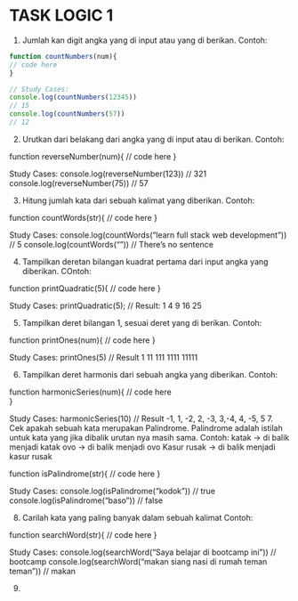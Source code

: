 #

#

# TASK LOGIC 1

1.  Jumlah kan digit angka yang di input atau yang di berikan.
    Contoh:

```js
function countNumbers(num){
// code here
}

// Study Cases:
console.log(countNumbers(12345))
// 15
console.log(countNumbers(57))
// 12
```

2. Urutkan dari belakang dari angka yang di input atau di berikan.
   Contoh:

function reverseNumber(num){
// code here
}

Study Cases:
console.log(reverseNumber(123))
// 321
console.log(reverseNumber(75))
// 57

3. Hitung jumlah kata dari sebuah kalimat yang diberikan.
   Contoh:

function countWords(str){
// code here
}

Study Cases:
console.log(countWords(“learn full stack web development”))
// 5
console.log(countWords(“”))
// There’s no sentence

4. Tampilkan deretan bilangan kuadrat pertama dari input angka yang diberikan.
   COntoh:

function printQuadratic(5){
// code here
}

Study Cases:
printQuadratic(5);
// Result:
1
4
9
16
25

5. Tampilkan deret bilangan 1, sesuai deret yang di berikan.
   Contoh:

function printOnes(num){
// code here
}

Study Cases:
printOnes(5)
// Result
1
11
111
1111
11111

6. Tampilkan deret harmonis dari sebuah angka yang diberikan.
   Contoh:

function harmonicSeries(num){
// code here  
}

Study Cases:
harmonicSeries(10)
// Result
-1, 1, -2, 2, -3, 3,-4, 4, -5, 5 7. Cek apakah sebuah kata merupakan Palindrome.
Palindrome adalah istilah untuk kata yang jika dibalik urutan nya masih sama.
Contoh:
katak -> di balik menjadi katak
ovo -> di balik menjadi ovo
Kasur rusak -> di balik menjadi kasur rusak

function isPalindrome(str){
// code here
}

Study Cases:
console.log(isPalindrome(“kodok”))
// true
console.log(isPalindrome(“baso”))
// false

8. Carilah kata yang paling banyak dalam sebuah kalimat
   Contoh:

function searchWord(str){
// code here
}

Study Cases:
console.log(searchWord(“Saya belajar di bootcamp ini”))
// bootcamp
console.log(searchWord(“makan siang nasi di rumah teman teman”))
// makan

9.
